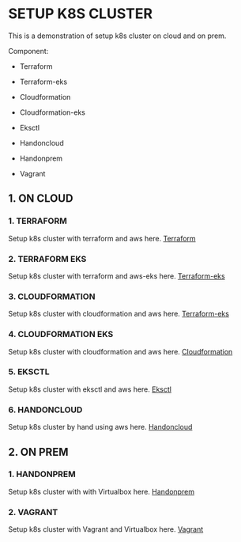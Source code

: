 # SETUP K8S CLUSTER
This is a demonstration of setup k8s cluster on cloud and on prem.

Component:

* Terraform

* Terraform-eks

* Cloudformation

* Cloudformation-eks

* Eksctl

* Handoncloud

* Handonprem

* Vagrant
## 1. ON CLOUD
### 1. TERRAFORM
Setup k8s cluster with terraform and aws here. [Terraform](https://github.com/haquocdat543/k8s-cluster-setup/tree/main/cloud/terraform)
### 2. TERRAFORM EKS
Setup k8s cluster with terraform and aws-eks here. [Terraform-eks](https://github.com/haquocdat543/k8s-cluster-setup/tree/main/cloud/terraform-eks)
### 3. CLOUDFORMATION
Setup k8s cluster with cloudformation and aws here. [Terraform-eks](https://github.com/haquocdat543/k8s-cluster-setup/tree/main/cloud/cloudformation)
### 4. CLOUDFORMATION EKS
Setup k8s cluster  with cloudformation and aws here. [Cloudformation](https://github.com/haquocdat543/k8s-cluster-setup/tree/main/cloud/cloudformation-eks)
### 5. EKSCTL
Setup k8s cluster with eksctl and aws here. [Eksctl](https://github.com/haquocdat543/k8s-cluster-setup/tree/main/cloud/cloudformation-eks)
### 6. HANDONCLOUD
Setup k8s cluster by hand using aws here. [Handoncloud](https://github.com/haquocdat543/k8s-cluster-setup/tree/main/cloud/handcloud)
## 2. ON PREM 
### 1. HANDONPREM
Setup k8s cluster with with Virtualbox here. [Handonprem](https://github.com/haquocdat543/k8s-cluster-setup/tree/main/onprem/handonprem)
### 2. VAGRANT 
Setup k8s cluster  with Vagrant and Virtualbox here. [Vagrant](https://github.com/haquocdat543/k8s-cluster-setup/tree/main/onprem/vagrant)
